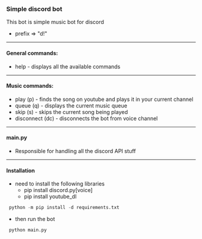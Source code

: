 ### Simple discord bot
This bot is simple music bot for discord
- prefix => "d!"
---

#### General commands:
- help - displays all the available commands
---

#### Music commands:
- play (p) <keywords> - finds the song on youtube and plays it in your current channel
- queue (q) - displays the current music queue
- skip (s) - skips the current song being played
- disconnect (dc) - disconnects the bot from voice channel
---
 
#### main.py
* Responsible for handling all the discord API stuff
---
 
#### Installation
* need to install the following libraries
  * pip install discord.py[voice]
  * pip install youtube_dl
 ```python
  python -m pip install -d requirements.txt
  ```
* then run the bot
```python
 python main.py
```

